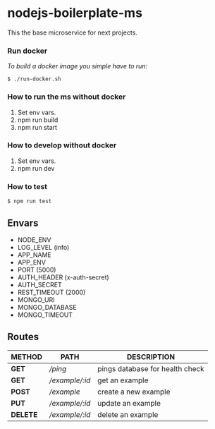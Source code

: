 # nodejs-boilerplate-ms

This the base microservice for next projects.

### Run docker

_To build a docker image you simple have to run:_

```
$ ./run-docker.sh
```

### How to run the ms without docker

1. Set env vars.
2. npm run build
3. npm run start

### How to develop without docker

1. Set env vars.
2. npm run dev

### How to test

```
$ npm run test
```

## Envars
- NODE_ENV
- LOG_LEVEL (info)
- APP_NAME
- APP_ENV
- PORT (5000)
- AUTH_HEADER (x-auth-secret)
- AUTH_SECRET
- REST_TIMEOUT (2000)
- MONGO_URI
- MONGO_DATABASE
- MONGO_TIMEOUT

## Routes

| METHOD | PATH | DESCRIPTION |
| ------ | ---- | ----------- |
| **GET** | */ping* | pings database for health check |
| **GET** | */example/:id* | get an example |
| **POST** | */example* | create a new example |
| **PUT** | */example/:id* | update an example |
| **DELETE** | */example/:id* | delete an example |
